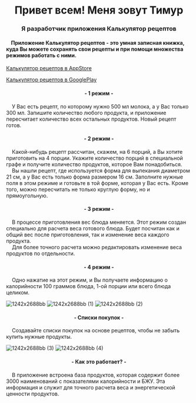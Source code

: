 <h1 align="center">Привет всем! Меня зовут Тимур
<h3 align="center">Я разработчик приложения Калькулятор рецептов</h3>

<h4 align="left">&nbsp&nbsp&nbsp&nbspПриложение Калькулятор рецептов - это умная записная книжка, куда Вы можете сохранять свои рецепты и при помощи множества режимов работать с ними.</h4>

[Калькулятор рецептов в AppStore](https://apps.apple.com/ru/app/calculation-of-recipes/id1570984210 "Калькулятор рецептов в AppStore")

[Калькулятор рецептов в GooglePlay](https://apps.apple.com/ru/app/calculation-of-recipes/id1570984210 "Калькулятор рецептов в GooglePlay")

<h4 align="center">- 1 режим -</h4>
<p>&nbsp&nbsp&nbsp&nbspУ Вас есть рецепт, по которому нужно 500 мл молока, а у Вас только 300 мл. Запишите количество любого продукта, и приложение пересчитает количество всех остальных продуктов. Новый рецепт готов.</p>

<h4 align="center">- 2 режим -</h4>
<p>&nbsp&nbsp&nbsp&nbspКакой-нибудь рецепт рассчитан, скажем, на 6 порций, а Вы хотите приготовить на 4 порции. Укажите количество порций в специальной графе и получите количество продуктов, которое Вам понадобиться. <br> &nbsp&nbsp&nbsp&nbspВы нашли рецепт, где используется форма для выпекания диаметром 21 см, а у Вас есть только форма размером 16 см. Заполните нужные поля в этом режиме и готовьте в той форме, которая у Вас есть. Кроме того, можно пересчитать не только круглую форму, но и прямоугольную.</p>

<h4 align="center">- 3 режим -</h4>
<p>&nbsp&nbsp&nbsp&nbspВ процессе приготовления вес блюда меняется. Этот режим создан специально для расчета веса готового блюда. 
	Будет посчитан как и общий вес после приготовления, так и изменение веса каждого продукта. <br>&nbsp&nbsp&nbsp&nbspДля более точного расчета можно редактировать изменение веса продуктов по отдельности.</p>

<h4 align="center">- 4 режим -</h4>
<p>&nbsp&nbsp&nbsp&nbspОдно нажатие на этот режим, и Вы получаете информацию о калорийности 100 граммов блюда, 1-ой порции или всего блюда целиком.</p>	

![1242x2688bb](https://user-images.githubusercontent.com/114438648/196019889-864154c0-fa18-41e8-be4d-978c87f37f9b.png)
![1242x2688bb (1)](https://user-images.githubusercontent.com/114438648/196019892-a6eb39a4-65de-4a6a-a6c3-df08e6fb39bc.png)
![1242x2688bb (2)](https://user-images.githubusercontent.com/114438648/196019893-888cd289-f25a-4d09-9e0d-4a003eb45814.png)

<h4 align="center">- Списки покупок -</h4>
<p>&nbsp&nbsp&nbsp&nbspСоздавайте списки покупок на основе рецептов, чтобы не забыть купить нужные продукты.</p>
	
![1242x2688bb (3)](https://user-images.githubusercontent.com/114438648/196019971-2499da87-4446-47c9-818b-21523d935e99.png)
![1242x2688bb (4)](https://user-images.githubusercontent.com/114438648/196019972-cfacb4b5-8870-4f5e-989d-bc09129e1941.png)
	
<h4 align="center">- Как это работает? -</h4>
<p>&nbsp&nbsp&nbsp&nbspВ приложение встроена база продуктов, которая содержит более 3000 наименований с показателями калорийности и БЖУ. Эта информация и служит для точного расчета веса и энергетической ценности продуктов.</p>
	
